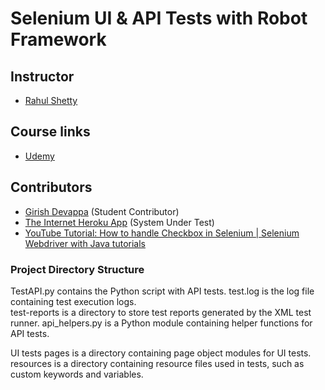 # Selenium UI & API Tests with Robot Framework

## Instructor
- [Rahul Shetty](https://www.udemy.com/user/rahul445/)

## Course links
- [Udemy](https://www.udemy.com/course/robot-framework-with-python-selenium/?couponCode=ST15MT31224)

## Contributors
- [Girish Devappa](https://github.com/giri81) (Student Contributor)
- [The Internet Heroku App](https://the-internet.herokuapp.com/) (System Under Test)
- [YouTube Tutorial: How to handle Checkbox in Selenium | Selenium Webdriver with Java tutorials](https://youtu.be/7BtHDhaN65o?si=HxI3ChnrJBNnXc1X)

### Project Directory Structure
TestAPI.py contains the Python script with API tests. test.log is the log file containing test execution logs.  
test-reports is a directory to store test reports generated by the XML test runner.
api_helpers.py is a Python module containing helper functions for API tests.

UI tests
pages is a directory containing page object modules for UI tests.
resources is a directory containing resource files used in tests, such as custom keywords and variables.
